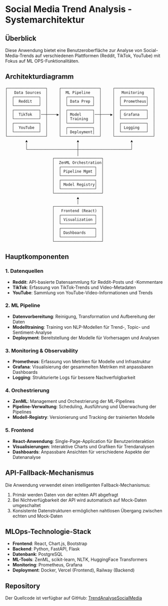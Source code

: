 # Social Media Trend Analysis - Systemarchitektur

## Überblick

Diese Anwendung bietet eine Benutzeroberfläche zur Analyse von Social-Media-Trends auf verschiedenen Plattformen (Reddit, TikTok, YouTube) mit Fokus auf ML OPS-Funktionalitäten.

## Architekturdiagramm

```
┌─────────────────┐     ┌─────────────────┐     ┌─────────────────┐
│   Data Sources  │     │  ML Pipeline    │     │   Monitoring    │
│  ┌───────────┐  │     │  ┌───────────┐  │     │  ┌───────────┐  │
│  │  Reddit   │  │     │  │ Data Prep │  │     │  │ Prometheus│  │
│  └───────────┘  │     │  └───────────┘  │     │  └───────────┘  │
│  ┌───────────┐  │     │  ┌───────────┐  │     │  ┌───────────┐  │
│  │  TikTok   │──┼────▶│  │ Model     │──┼────▶│  │ Grafana   │  │
│  └───────────┘  │     │  │ Training  │  │     │  └───────────┘  │
│  ┌───────────┐  │     │  └───────────┘  │     │  ┌───────────┐  │
│  │  YouTube  │  │     │  ┌───────────┐  │     │  │ Logging   │  │
│  └───────────┘  │     │  │ Deployment│  │     │  └───────────┘  │
└─────────────────┘     └─────────────────┘     └─────────────────┘
         ▲                      ▲                       ▲
         │                      │                       │
         └──────────────────────┼───────────────────────┘
                                │
                     ┌─────────────────────┐
                     │  ZenML Orchestration│
                     │  ┌───────────────┐  │
                     │  │ Pipeline Mgmt │  │
                     │  └───────────────┘  │
                     │  ┌───────────────┐  │
                     │  │ Model Registry│  │
                     │  └───────────────┘  │
                     └─────────────────────┘
                                ▲
                                │
                     ┌─────────────────────┐
                     │   Frontend (React)  │
                     │  ┌───────────────┐  │
                     │  │ Visualization │  │
                     │  └───────────────┘  │
                     │  ┌───────────────┐  │
                     │  │ Dashboards    │  │
                     │  └───────────────┘  │
                     └─────────────────────┘
```

## Hauptkomponenten

### 1. Datenquellen
- **Reddit**: API-basierte Datensammlung für Reddit-Posts und -Kommentare
- **TikTok**: Erfassung von TikTok-Trends und Video-Metadaten
- **YouTube**: Sammlung von YouTube-Video-Informationen und Trends

### 2. ML Pipeline
- **Datenvorbereitung**: Reinigung, Transformation und Aufbereitung der Daten
- **Modelltraining**: Training von NLP-Modellen für Trend-, Topic- und Sentiment-Analyse
- **Deployment**: Bereitstellung der Modelle für Vorhersagen und Analysen

### 3. Monitoring & Observability
- **Prometheus**: Erfassung von Metriken für Modelle und Infrastruktur
- **Grafana**: Visualisierung der gesammelten Metriken mit anpassbaren Dashboards
- **Logging**: Strukturierte Logs für bessere Nachverfolgbarkeit

### 4. Orchestrierung
- **ZenML**: Management und Orchestrierung der ML-Pipelines
- **Pipeline-Verwaltung**: Scheduling, Ausführung und Überwachung der Pipelines
- **Modell-Registry**: Versionierung und Tracking der trainierten Modelle

### 5. Frontend
- **React-Anwendung**: Single-Page-Application für Benutzerinteraktion
- **Visualisierungen**: Interaktive Charts und Grafiken für Trendanalysen
- **Dashboards**: Anpassbare Ansichten für verschiedene Aspekte der Datenanalyse

## API-Fallback-Mechanismus

Die Anwendung verwendet einen intelligenten Fallback-Mechanismus:

1. Primär werden Daten von der echten API abgefragt
2. Bei Nichtverfügbarkeit der API wird automatisch auf Mock-Daten umgeschaltet
3. Konsistente Datenstrukturen ermöglichen nahtlosen Übergang zwischen echten und Mock-Daten

## MLOps-Technologie-Stack

- **Frontend**: React, Chart.js, Bootstrap
- **Backend**: Python, FastAPI, Flask
- **Datenbank**: PostgreSQL
- **ML-Tools**: ZenML, scikit-learn, NLTK, HuggingFace Transformers
- **Monitoring**: Prometheus, Grafana
- **Deployment**: Docker, Vercel (Frontend), Railway (Backend)

## Repository

Der Quellcode ist verfügbar auf GitHub: [TrendAnalyseSocialMedia](https://github.com/SofiePischl/TrendAnalyseSocialMedia) 